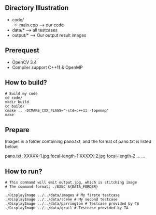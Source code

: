 ## Directory Illustration

- code/
    - main.cpp --> our code
- data/* --> all testcases
- output/* --> Our output result images

## Prerequest

- OpenCV 3.4
- Compiler support C++11 & OpenMP

## How to build?

```
# Build my code
cd code/
mkdir build
cd build/
cmake .. -DCMAKE_CXX_FLAGS="-std=c++11 -fopenmp"
make
```

## Prepare

Images in a folder containing pano.txt, and the format of pano.txt is listed below:

pano.txt:
XXXXX-1.jpg focal-length-1
XXXXX-2.jpg focal-length-2
...
...

## How to run?

```
# This command will emit output.jpg, which is stitching image
# The command format: ./EXEC ${DATA_FORDER}

./DisplayImage ../../data/images # My firste testcase
./DisplayImage ../../data/scene # My second testcase
./DisplayImage ../../data/parrington # Testcase provided by TA
./DisplayImage ../../data/grail # Testcase provided by TA
```
